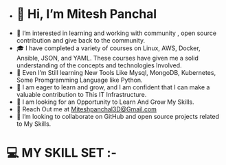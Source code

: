 - <h1>👋 Hi, I’m Mitesh Panchal</h1>
- 👀 I’m interested in learning and working with community , open source contribution and give back to the community.
- 🎓 I have completed a variety of courses on Linux, AWS, Docker, Ansible, JSON, and YAML. These courses have given me a solid understanding of the concepts and technologies Involved.
- 🌱 Even I’m Still learning New Tools Like Mysql, MongoDB, Kubernetes, Some Promgramming Language like Python.
- 🌱 I am eager to learn and grow, and I am confident that I can make a valuable contribution to This IT Infrastructure.
- 🌟 I am looking for an Opportunity to Learn And Grow My Skills.
- 📧 Reach Out me at Miteshpanchal3D@Gmail.com
- 💞️ I’m looking to collaborate on GitHub and open source projects related to My Skills.



<H1>💻 MY SKILL SET :- </H1>  






















<!---
miteshp98/miteshp98 is a ✨ special ✨ repository because its `README.md` (this file) appears on your GitHub profile.
You can click the Preview link to take a look at your changes.
--->
